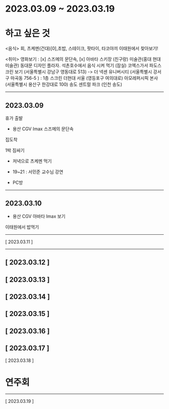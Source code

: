 # 2023.03.09 ~ 2023.03.19 #


# 하고 싶은 것
<음식>
회, 츠케멘(건대)[0],초밥, 스테이크, 팟타이, 타코야끼
이태원에서 찾아보기!

<취미>
영화보기 : [x] 스즈메의 문단속, [x] 아바타 
스키장 (친구랑)
미술관(홍대 현대미술관)
동대문 디자인 플라자. 
석촌호수에서 음식 시켜 먹기 (잠실)
코엑스가서 파도스크린 보기 (서울특별시 강남구 영동대로 513) -> 더 넥센 유니버시티 (서울특별시 강서구 마곡동 756-5 ) : 1층 스크린
더현대 서울 (영등포구 여의대로)
아모레퍼시픽 본사 (서울특별시 용산구 한강대로 100)
송도 센트럴 파크 (인천 송도)



------------------------------------------------------------

## 2023.03.09

휴가 출발 

- 용산 CGV Imax 스즈메의 문단속

집도착 

1박 짐싸기 

- 저녁으로 츠케멘 먹기


- 19~21 : 서민준 교수님 강연

- PC방
------------------------------------------------------------
## 2023.03.10 

- 용산 CGV 아바타 Imax 보기

이태원에서 밥먹기



------------------------------------------------------------
[ 2023.03.11 ] 



------------------------------------------------------------
[ 2023.03.12 ] 
------------------------------------------------------------
[ 2023.03.13 ] 
------------------------------------------------------------
[ 2023.03.14 ] 
------------------------------------------------------------
[ 2023.03.15 ] 
------------------------------------------------------------
[ 2023.03.16 ] 
------------------------------------------------------------
[ 2023.03.17 ] 
------------------------------------------------------------
[ 2023.03.18 ] 

# 연주회


------------------------------------------------------------
[ 2023.03.19 ] 

